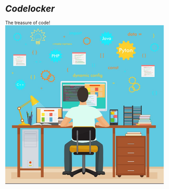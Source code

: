 # <h1>_Codelocker_
The treasure of code!
![alt text](https://github.com/pj-25/codelocker/blob/master/codeholic.jpg)
